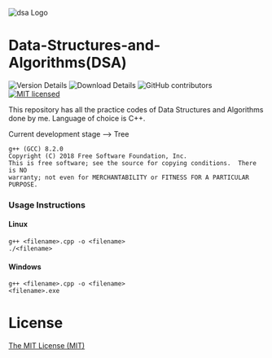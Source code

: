 ![dsa Logo](dsa_logo.jpeg)

# Data-Structures-and-Algorithms(DSA)

![Version Details](https://img.shields.io/badge/version-1.0-brightgreen.svg)
![Download Details](https://img.shields.io/github/downloads/mohitesh07/data-structures-and-algorithms/total.svg)
![GitHub contributors](https://img.shields.io/github/contributors/mohitesh07/data-structures-and-algorithms.svg)
[![MIT licensed](https://img.shields.io/badge/license-MIT-blue.svg)](./LICENSE)

This repository has all the practice codes of Data Structures and Algorithms done by me. Language of choice is C++.

Current development stage --> Tree

```
g++ (GCC) 8.2.0
Copyright (C) 2018 Free Software Foundation, Inc.
This is free software; see the source for copying conditions.  There is NO
warranty; not even for MERCHANTABILITY or FITNESS FOR A PARTICULAR PURPOSE.

```

### Usage Instructions

#### Linux
```
g++ <filename>.cpp -o <filename>
./<filename>

```

#### Windows
```
g++ <filename>.cpp -o <filename>
<filename>.exe

```

# License

[The MIT License (MIT)](LICENSE)
